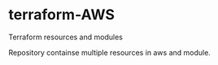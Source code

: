 # terraform-AWS
Terraform resources and modules

Repository containse multiple resources in aws and module.

